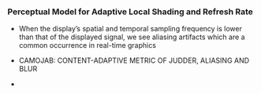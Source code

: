 ### Perceptual Model for Adaptive Local Shading and Refresh Rate

* When the display’s spatial and temporal sampling frequency is lower than that of the displayed signal, we see aliasing artifacts which are a common occurrence in real-time graphics

* CAMOJAB: CONTENT-ADAPTIVE METRIC OF JUDDER, ALIASING AND BLUR
* 